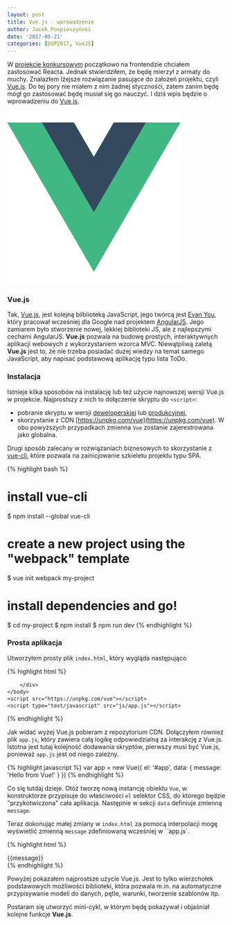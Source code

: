 ```yaml
---
layout: post
title: Vue.js - wprowadzenie
author: Jacek Pospieszyński
date: '2017-05-21'
categories: [DSP2017, VueJS]
---
```

W [projekcie konkursowym](https://github.com/pospieszja/DataBoard) początkowo na frontendzie chciałem zastosować Reacta. Jednak stwierdziłem, że będę mierzył z armaty do muchy. Znalazłem lżejsze rozwiązanie pasujące do założeń projektu, czyli [Vue.js](https://vuejs.org/). Do tej pory nie miałem z nim żadnej stycznośći, zatem zanim będę mógł go zastosować będę musiał się go nauczyć. I dziś wpis będzie o wprowadzeniu do [Vue.js](https://vuejs.org/).

![vuejs](/assets/2017-05-21-vuejs-wprowadzenie/vuejs-logo.png "vuejs")

<!--more-->

### Vue.js
Tak, [Vue.js](https://vuejs.org/), jest kolejną bilblioteką JavaScript, jego twórcą jest [Evan You](https://github.com/yyx990803), który pracował wcześniej dla Google nad projektem [AngularJS](https://angularjs.org/). Jego zamiarem było stworzenie nowej, lekkiej biblioteki JS, ale z najlepszymi cechami AngularJS.
**Vue.js** pozwala na budowę prostych, interaktywnych aplikacji webowych z wykorzystaniem wzorca MVC. Niewątpliwą zaletą **Vue.js** jest to, że nie trzeba posiadać dużej wiedzy na temat samego JavaScript, aby napisać podstawową aplikację typu lista ToDo.

### Instalacja
Istnieje kilka sposobów na instalację lub też użycie najnowszej wersji Vue.js w projekcie. Najprostszy z nich to dołączenie skryptu do ``<script>``:
* pobranie skryptu w wersji [deweloperskiej](https://vuejs.org/js/vue.js) lub [produkcyjnej](https://vuejs.org/js/vue.min.js),
* skorzystanie z CDN [https://unpkg.com/vue](https://unpkg.com/vue).
W obu powyższych przypadkach zmienna ``Vue`` zostanie zajerestrowana jako globalna.

Drugi sposób zalecany w rozwiązaniach biznesowych to skorzystanie z [vue-cli](https://github.com/vuejs/vue-cli), które pozwala na zainicjowanie szkieletu projektu typu SPA.

{% highlight bash %}
# install vue-cli
$ npm install --global vue-cli
# create a new project using the "webpack" template
$ vue init webpack my-project
# install dependencies and go!
$ cd my-project
$ npm install
$ npm run dev
{% endhighlight %} 

### Prosta aplikacja
Utworzyłem prosty plik ``index.html``, który wygląda następująco

{% highlight html %}
<!DOCTYPE html>
<html lang="en">
    <head>
        <title></title>
        <meta charset="UTF-8">
        <meta name="viewport" content="width=device-width, initial-scale=1">
    </head>
    <body>
        <div id="app">

        </div>    
    </body>
    <script src="https://unpkg.com/vue"></script>
    <script type="text/javascript" src="js/app.js"></script>
</html>        
{% endhighlight %} 

Jak widać wyżej Vue.js pobieram z repozytorium CDN. Dołączyłem również plik ``app.js``, który zawiera całą logikę odpowiedzialną za interakcję z Vue.js. Istotna jest tutaj kolejność dodawania skryptów, pierwszy musi być Vue.js, ponieważ ``app.js`` jest od niego zależny.

{% highlight javascript %}
var app = new Vue({
  el: '#app',
  data: {
    message: 'Hello from Vue!'
  }
})
{% endhighlight %} 

Co się tutdaj dzieje. Otóż tworzę nową instancję obiektu ``Vue``, w konstruktorze przypisuje do właściwości ``el`` selektor CSS, do którego będzie "przykotwiczona" cała aplikacja. Następnie w sekcji ``data`` definiuje zmienną ``message``.

Teraz dokonując małej zmiany w ``index.html`` za pomocą interpolacji mogę wyświetlić zmienną ``message`` zdefiniowaną wcześniej w ``app.js`.

{% highlight html %}
<div id="app">{{message}}</div>
{% endhighlight %}         

Powyżej pokazałem najprostsze użycie Vue.js. Jest to tylko wierzchołek podstawowych możliwości biblioteki, która pozwala m.in. na automatyczne przypisywanie modeli do danych, pętle, warunki, tworzenie szablonów itp.

Postaram się utworzyć mini-cykl, w którym będę pokazywał i objaśniał kolejne funkcje **Vue.js**.